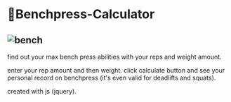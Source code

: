 # 💪Benchpress-Calculator
![bench](https://github.com/GeorgeStoic/PR-Calculator/assets/121515528/a6cb994a-f245-4f25-aa64-aaefe9f87f20)
--------------------------------------------------------------------------
find out your max bench press abilities with your reps and weight amount.


enter your rep amount and then weight. click calculate button and see your personal record on benchpress (it's even valid for deadlifts and squats). 

created with js (jquery).